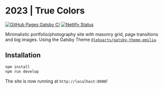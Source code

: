 # 2023 | True Colors

[![GitHub Pages Gatsby CI](https://github.com/Retro90s/2023/actions/workflows/pages.yml/badge.svg)](https://github.com/Retro90s/2023/actions/workflows/pages.yml)
[![Netlify Status](https://api.netlify.com/api/v1/badges/2374653e-4da5-450f-8524-3a55d70f8619/deploy-status)](https://app.netlify.com/sites/retro90s2023/deploys)

Minimalistic portfolio/photography site with masonry grid, page transitions and big images. Using the Gatsby Theme [`@lekoarts/gatsby-theme-emilia`](https://github.com/LekoArts/gatsby-themes/tree/main/themes/gatsby-theme-emilia).

## Installation

```sh
npm install
npm run develop
```

The site is now running at `http://localhost:8000`!
